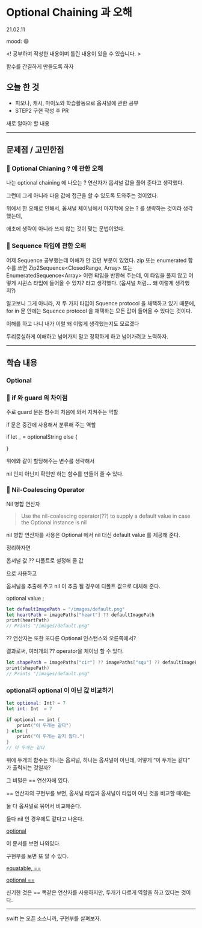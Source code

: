 # Optional Chaining 과 오해
21.02.11

mood: 😄

<! 공부하며 작성한 내용이며 틀린 내용이 있을 수 있습니다. >

함수를 간결하게 만들도록 하자 

## 오늘 한 것

- 피오나, 캐시, 마이노와 학습활동으로 옵셔널에 관한 공부
- STEP2 구현 작성 후 PR

새로 알아야 할 내용 

---

## 문제점 / 고민한점

### 🥺 Optional Chianing ? 에 관한 오해

나는 optional chaining 에 나오는 ? 연산자가 옵셔널 값을 풀어 준다고 생각했다. 

그런데 그게 아니라 다음 값에 접근을 할 수 있도록 도와주는 것이었다. 

위에서 한 오해로 인해서, 옵셔널 체이닝에서 마지막에 오는 ? 를 생략하는 것이라 생각했는데, 

애초에 생략이 아니라 쓰지 않는 것이 맞는 문법이었다. 

### 🤨 Sequence 타입에 관한 오해

어제 Sequence 공부했는데 이해가 안 갔던 부분이 있었다.
zip 또는 enumerated  함수를 쓰면 
Zip2Sequence<ClosedRange<Int>, Array<Int>> 또는 EnumeratedSequence<Array<Int>>
이런 탸입을 반환해 주는데, 이 타입을 풀지 않고 어떻게 시퀸스 타입에 들어올 수 있지? 
라고 생각했다. (옵셔널 처럼... 왜 이렇게 생각했지?)

알고보니 그게 아니라, 저 두 가지 타입이 Squence protocol 을 채택하고 있기 때문에, for in 문 안에는 Squence protocol 을 채택하는 모든 값이 들어올 수 있다는 것이다. 

이해를 하고 나니 내가 이럴 왜 이렇게 생각했는지도 모르겠다 

두리뭉실하게 이해하고 넘어가지 말고 정확하게 하고 넘어가려고 노력하자.

---


## 학습 내용

### Optional

### 🤔 if 와 guard 의 차이점

주로 guard 문은 함수의 처음에 와서 지켜주는 역할

if 문은 중간에 사용해서 분류해 주는 역할 

if let _ = optionalString else {

}

위에와 같이 할당해주는 변수를 생략해서 

nil 인지 아닌지 확인만 하는 함수를 만들어 줄 수 있다. 

### 🥴 Nil-Coalescing Operator

Nil 병합 연산자

> Use the nil-coalescing operator(??) to supply a default value in case the Optional instance is nil
> 

nil 병합 연산자를 사용은 Optional 에서 nil 대신 default value 를 제공해 준다.

정리하자면 

옵셔널 값 ?? 디폴트로 설정해 줄 값

으로 사용하고 

옵셔널을 추출해 주고 nil 이 추출 될 경우에 디폴트 값으로 대체해 준다. 

optional value ;  

```swift
let defaultImagePath = "/images/default.png"
let heartPath = imagePaths["heart"] ?? defaultImagePath
print(heartPath)
// Prints "/images/default.png"
```

?? 연산자는 또한 또다른 Optional 인스턴스와 오른쪽에서? 

결과로써, 여러개의 ?? operator을 체이닝 할 수 있다. 

```swift
let shapePath = imagePaths["cir"] ?? imagePaths["squ"] ?? defaultImagePath
print(shapePath)
// Prints "/images/default.png"
```

### optional과 optional 이 아닌 값 비교하기

```swift
let optional: Int? = 7
let int: Int  = 7

if optional == int {
    print("이 두개는 같다")
} else {
    print("이 두개는 같지 않다.")
}
// 이 두개는 같다
```

위에 두개의 함수는 하나는 옵셔널, 하나는 옵셔널이 아닌데, 어떻게 “이 두개는 같다” 가 출력되는 것일까?

그 비밀은 == 연산자에 있다. 

== 연산자의 구현부를 보면, 옵셔널 타입과 옵셔널이 타입이 아닌 것을 비교할 때에는

둘 다 옵셔널로 묶어서 비교해준다. 

둘다 nil 인 경우에도 같다고 나온다. 

[optional](https://developer.apple.com/documentation/swift/optional/2950146)

이 문서를 보면 나와있다. 

구현부를 보면 또 알 수 있다. 

[equatable, ==](https://developer.apple.com/documentation/swift/equatable/1539854)

[optional ==](https://developer.apple.com/documentation/swift/optional/2950146) 

신기한 것은 == 똑같은 연산자를 사용하지만, 두개가 다르게 역할을 하고 있다는 것이다. 

---

swift 는 오픈 소스니까, 구현부를 살펴보자. 